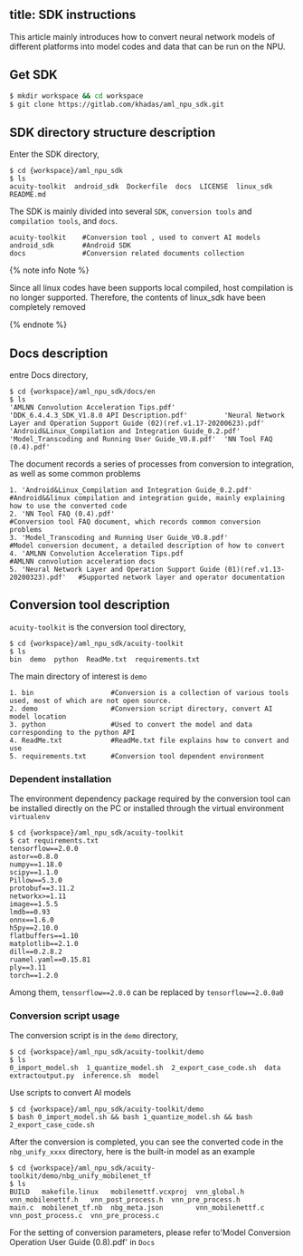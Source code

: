 title: SDK instructions
---
This article mainly introduces how to convert neural network models of different platforms into model codes and data that can be run on the NPU.

## Get SDK

```sh
$ mkdir workspace && cd workspace
$ git clone https://gitlab.com/khadas/aml_npu_sdk.git
```

## SDK directory structure description

Enter the SDK directory,

```shell
$ cd {workspace}/aml_npu_sdk
$ ls
acuity-toolkit  android_sdk  Dockerfile  docs  LICENSE  linux_sdk  README.md
```

The SDK is mainly divided into several `SDK`, `conversion tools` and `compilation tools`, and `docs`.

```
acuity-toolkit    #Conversion tool , used to convert AI models
android_sdk       #Android SDK 
docs              #Conversion related documents collection
```

{% note info Note %}

Since all linux codes have been supports local compiled, host compilation is no longer supported. Therefore, the contents of linux_sdk have been completely removed

{% endnote %}


## Docs description

entre Docs directory,

```shell
$ cd {workspace}/aml_npu_sdk/docs/en
$ ls
'AMLNN Convolution Acceleration Tips.pdf'                  'DDK_6.4.4.3_SDK_V1.8.0 API Description.pdf'         'Neural Network Layer and Operation Support Guide (02)(ref.v1.17-20200623).pdf'
'Android&Linux_Compilation and Integration Guide_0.2.pdf'  'Model_Transcoding and Running User Guide_V0.8.pdf'  'NN Tool FAQ (0.4).pdf'
```

The document records a series of processes from conversion to integration, as well as some common problems

```
1. 'Android&Linux_Compilation and Integration Guide_0.2.pdf'                         #Android&&linux compilation and integration guide, mainly explaining how to use the converted code
2. 'NN Tool FAQ (0.4).pdf'                                                           #Conversion tool FAQ document, which records common conversion problems
3. 'Model_Transcoding and Running User Guide_V0.8.pdf'                               #Model conversion document, a detailed description of how to convert
4. 'AMLNN Convolution Acceleration Tips.pdf                                          #AMLNN convolution acceleration docs
5. 'Neural Network Layer and Operation Support Guide (01)(ref.v1.13-20200323).pdf'   #Supported network layer and operator documentation
```

## Conversion tool description

`acuity-toolkit` is the conversion tool directory,

```shell
$ cd {workspace}/aml_npu_sdk/acuity-toolkit
$ ls
bin  demo  python  ReadMe.txt  requirements.txt
```

The main directory of interest is `demo`

```
1. bin                   #Conversion is a collection of various tools used, most of which are not open source.
2. demo                  #Conversion script directory, convert AI model location
3. python                #Used to convert the model and data corresponding to the python API
4. ReadMe.txt            #ReadMe.txt file explains how to convert and use
5. requirements.txt      #Conversion tool dependent environment
```

### Dependent installation

The environment dependency package required by the conversion tool can be installed directly on the PC or installed through the virtual environment `virtualenv`

```shell
$ cd {workspace}/aml_npu_sdk/acuity-toolkit
$ cat requirements.txt
tensorflow==2.0.0
astor==0.8.0
numpy==1.18.0
scipy==1.1.0
Pillow==5.3.0
protobuf==3.11.2
networkx>=1.11
image==1.5.5
lmdb==0.93
onnx==1.6.0
h5py==2.10.0
flatbuffers==1.10
matplotlib==2.1.0
dill==0.2.8.2
ruamel.yaml==0.15.81
ply==3.11
torch==1.2.0
```

Among them, `tensorflow==2.0.0` can be replaced by `tensorflow==2.0.0a0`

### Conversion script usage

The conversion script is in the `demo` directory,

```shell
$ cd {workspace}/aml_npu_sdk/acuity-toolkit/demo
$ ls
0_import_model.sh  1_quantize_model.sh  2_export_case_code.sh  data  extractoutput.py  inference.sh  model
```

Use scripts to convert AI models

```shell
$ cd {workspace}/aml_npu_sdk/acuity-toolkit/demo
$ bash 0_import_model.sh && bash 1_quantize_model.sh && bash 2_export_case_code.sh 
```

After the conversion is completed, you can see the converted code in the `nbg_unify_xxxx` directory, here is the built-in model as an example

```shell
$ cd {workspace}/aml_npu_sdk/acuity-toolkit/demo/nbg_unify_mobilenet_tf
$ ls
BUILD   makefile.linux   mobilenettf.vcxproj  vnn_global.h       vnn_mobilenettf.h   vnn_post_process.h  vnn_pre_process.h
main.c  mobilenet_tf.nb  nbg_meta.json        vnn_mobilenettf.c  vnn_post_process.c  vnn_pre_process.c
```

For the setting of conversion parameters, please refer to'Model Conversion Operation User Guide (0.8).pdf' in `Docs`



